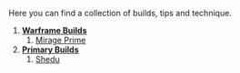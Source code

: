 Here you can find a collection of builds, tips and technique.
1. <b>[Warframe Builds](./warframe_builds.md)</b>
    1. [Mirage Prime](./warframe_builds.md#mirage)
2. <b>[Primary Builds](./primary_builds.md)</b>
    1. [Shedu](./primary_builds.md#shedu)

